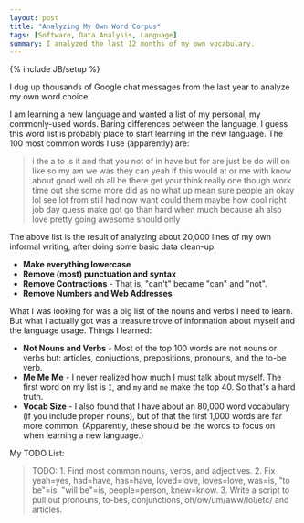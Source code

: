 ```yaml
---
layout: post
title: "Analyzing My Own Word Corpus"
tags: [Software, Data Analysis, Language]
summary: I analyzed the last 12 months of my own vocabulary.
---
```


{% include JB/setup %}

I dug up thousands of Google chat messages from the last year to analyze my own word choice.

I am learning a new language and wanted a list of my personal, my commonly-used words. Baring differences between the language, I guess this word list is probably place to start learning in the new language.  The 100 most common words I use (apparently) are:

> i the a to is it and that you not of in have but for are just be do will on like so my am we was they can yeah if this would at or me with know about good well oh all he there get your think really one though work time out she some more did as no what up mean sure people an okay lol see lot from still had now want could them maybe how cool right job day guess make got go than hard when much because ah also love pretty going awesome should only

The above list is the result of analyzing about 20,000 lines of my own informal writing, after doing some basic data clean-up:

* **Make everything lowercase**
* **Remove (most) punctuation and syntax**
* **Remove Contractions** - That is, "can't" became "can" and "not".
* **Remove Numbers and Web Addresses**

What I was looking for was a big list of the nouns and verbs I need to learn. But what I actually got was a treasure trove of information about myself and the language usage.  Things I learned:

* **Not Nouns and Verbs** - Most of the top 100 words are not nouns or verbs but: articles, conjuctions, prepositions, pronouns, and the to-be verb.
* **Me Me Me** - I never realized how much I must talk about myself.  The first word on my list is `I`, and `my` and `me` make the top 40. So that's a hard truth.
* **Vocab Size** - I also found that I have about an 80,000 word vocabulary (if you include proper nouns), but of that the first 1,000 words are far more common. (Apparently, these should be the words to focus on when learning a new language.)

My TODO List:

> TODO: 1. Find most common nouns, verbs, and adjectives. 2. Fix yeah=yes, had=have, has=have, loved=love, loves=love, was=is, "to be"=is, "will be"=is, people=person, knew=know. 3. Write a script to pull out pronouns, to-bes, conjunctions, oh/ow/um/aww/lol/etc/ and articles.
